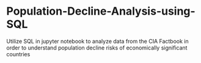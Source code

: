 # Population-Decline-Analysis-using-SQL
Utilize SQL in jupyter notebook to analyze data from the CIA Factbook in order to understand population decline risks of economically significant countries
